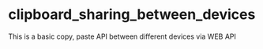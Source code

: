 # clipboard_sharing_between_devices
This is a basic copy, paste API between different devices via WEB API
